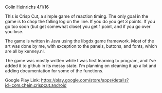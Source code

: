 Colin Heinrichs
4/1/16

This is Crisp Cut, a simple game of reaction timing. The only goal in the game
is to chop the falling log on the line. If you do you get 3 points. If you go too soon
(but get somewhat close) you get 1 point, and if you go over you lose.

The game is written in Java using the libgdx game framework. Most of the art was done by me,
with exception to the panels, buttons, and fonts, which are all by kenney.nl.

The game was mostly written while I was first learning to program, and I've added it to 
github in its messy state. I'm planning on cleaning it up a lot and adding documentation 
for some of the functions.

Google Play Link:
https://play.google.com/store/apps/details?id=com.chein.crispcut.android
